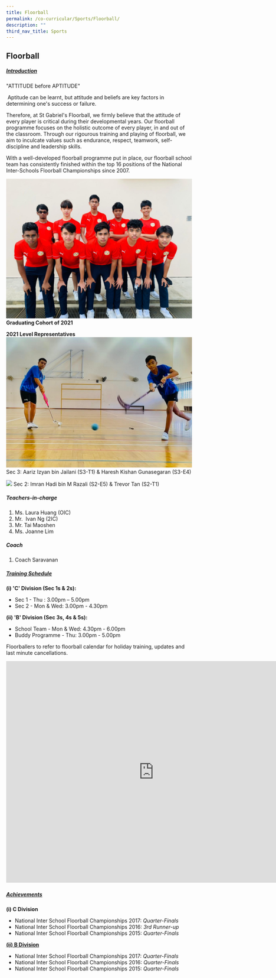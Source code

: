 ```yaml
---
title: Floorball
permalink: /co-curricular/Sports/Floorball/
description: ""
third_nav_title: Sports
---
```

## Floorball 

##### <u>Introduction</u>

"ATTITUDE before APTITUDE"

 Aptitude can be learnt, but attitude and beliefs are key factors in determining one's success or failure.   

Therefore, at St Gabriel's Floorball, we firmly believe that the attitude of every player is critical during their developmental years. Our floorball programme focuses on the holistic outcome of every player, in and out of the classroom. Through our rigourous training and playing of floorball, we aim to inculcate values such as endurance, respect, teamwork, self-discipline and leadership skills. 

With a well-developed floorball programme put in place, our floorball school team has consistently finished within the top 16 positions of the National Inter-Schools Floorball Championships since 2007.

![](/images/Graduating%20Cohort%20of%202021.png)
**Graduating Cohort of 2021**

**2021 Level Representatives**
![](/images/2021%20Level%20Representatives.png)
Sec 3: Aariz Izyan bin Jailani (S3-T1) & Haresh Kishan Gunasegaran (S3-E4)

![](/images/S2.png)
Sec 2: Imran Hadi bin M Razali (S2-E5) & Trevor Tan (S2-T1)

##### Teachers-in-charge

1. Ms. Laura Huang (OIC)<br>
2. Mr.  Ivan Ng (2IC) <br>
3. Mr. Tai Maoshen <br>
4. Ms. Joanne Lim


##### Coach
1. Coach Saravanan

  

##### <u>Training Schedule</u>

**(i) 'C' Division (Sec 1s & 2s):**

*   Sec 1 - Thu : 3.00pm – 5.00pm
*   Sec 2 - Mon & Wed: 3.00pm - 4.30pm

**(ii) 'B' Division (Sec 3s, 4s & 5s):**

*   School Team - Mon & Wed: 4.30pm - 6.00pm
*   Buddy Programme - Thu: 3.00pm - 5.00pm

Floorballers to refer to floorball calendar for holiday training, updates and last minute cancellations.

<iframe src="https://calendar.google.com/calendar/embed?src=c_rnuv42e4idoifn747q4sce0ju4%40group.calendar.google.com&ctz=Asia%2FSingapore" style="border: 0" width="800" height="600" frameborder="0" scrolling="no"></iframe>

##### <u>Achievements</u>
**(i) C Division**

*   National Inter School Floorball Championships 2017: _Quarter-Finals_
*   National Inter School Floorball Championships 2016: _3rd Runner-up_
*   National Inter School Floorball Championships 2015: _Quarter-Finals_

  

**<u>(ii) B Division</u>**

*   National Inter School Floorball Championships 2017: _Quarter-Finals_
*   National Inter School Floorball Championships 2016: _Quarter-Finals_
*   National Inter School Floorball Championships 2015: _Quarter-Finals_